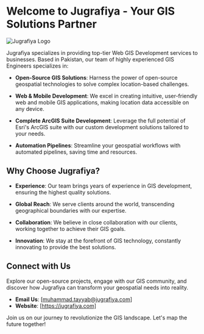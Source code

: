 
# Welcome to Jugrafiya - Your GIS Solutions Partner

![Jugrafiya Logo](https://jugrafiya.com/_ipx/w_384,q_75/%2Fassets%2Fimages%2Flogo.png?url=%2Fassets%2Fimages%2Flogo.png&w=384&q=75)

Jugrafiya specializes in providing top-tier Web GIS Development services to businesses. Based in Pakistan, our team of highly experienced GIS Engineers specializes in:

- **Open-Source GIS Solutions**: Harness the power of open-source geospatial technologies to solve complex location-based challenges.

- **Web & Mobile Development**: We excel in creating intuitive, user-friendly web and mobile GIS applications, making location data accessible on any device.

- **Complete ArcGIS Suite Development**: Leverage the full potential of Esri's ArcGIS suite with our custom development solutions tailored to your needs.

- **Automation Pipelines**: Streamline your geospatial workflows with automated pipelines, saving time and resources.

## Why Choose Jugrafiya?

- **Experience**: Our team brings years of experience in GIS development, ensuring the highest quality solutions.

- **Global Reach**: We serve clients around the world, transcending geographical boundaries with our expertise.

- **Collaboration**: We believe in close collaboration with our clients, working together to achieve their GIS goals.

- **Innovation**: We stay at the forefront of GIS technology, constantly innovating to provide the best solutions.

## Connect with Us

Explore our open-source projects, engage with our GIS community, and discover how Jugrafiya can transform your geospatial needs into reality.

- **Email Us**: [muhammad.tayyab@jugrafiya.com]
- **Website**: [https://jugrafiya.com]


Join us on our journey to revolutionize the GIS landscape. Let's map the future together!

